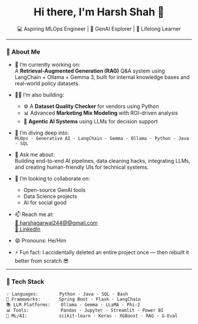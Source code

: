 <h1 align="center">Hi there, I'm Harsh Shah 👋</h1>
<p align="center">
  💻 Aspiring MLOps Engineer | 🧠 GenAI Explorer | 🌱 Lifelong Learner
</p>

---

### 🚀 About Me

- 🔭 I’m currently working on:  
  A **Retrieval-Augmented Generation (RAG)** Q&A system using LangChain + Ollama + Gemma 3, built for internal knowledge bases and real-world policy datasets.

- 👨‍💻 I’m also building:  
  - ⚙️ A **Dataset Quality Checker** for vendors using Python  
  - 📊 Advanced **Marketing Mix Modeling** with ROI-driven analysis  
  - 🤖 **Agentic AI Systems** using LLMs for decision support  

- 🌱 I’m diving deep into:  
  `MLOps · Generative AI · LangChain · Gemma · Ollama · Python · Java · SQL`

- 💬 Ask me about:  
  Building end-to-end AI pipelines, data cleaning hacks, integrating LLMs, and creating human-friendly UIs for technical systems.

- 👯 I’m looking to collaborate on:  
  - Open-source GenAI tools  
  - Data Science projects  
  - AI for social good  

- 📫 Reach me at:  
  [📧 harshagarwal244@@gmail.com](mailto:harshagarwal244@gmail.com)  
  [🔗 LinkedIn](www.linkedin.com/in/harsh-shah-85a9a322a)  


- 😄 Pronouns: He/Him  
- ⚡ Fun fact: I accidentally deleted an entire project once — then rebuilt it better from scratch 😎

---

### 🧰 Tech Stack

```bash
💡 Languages:        Python · Java · SQL · Bash
🧱 Frameworks:       Spring Boot · Flask · LangChain
📚 LLM Platforms:    Ollama · Gemma · LLaMA · Phi-2
📊 Tools:            Pandas · Jupyter · Streamlit · Power BI
🧠 ML/AI:            scikit-learn · Keras · XGBoost · RAG · G-Eval

